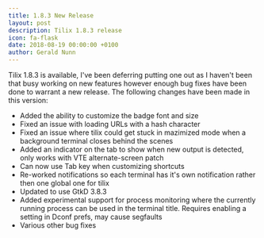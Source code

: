 ```yaml
---
title: 1.8.3 New Release
layout: post
description: Tilix 1.8.3 release
icon: fa-flask 
date: 2018-08-19 00:00:00 +0100
author: Gerald Nunn
---
```


Tilix 1.8.3 is available, I've been deferring putting one out as I haven't been that busy working on new features however enough bug fixes have been done to warrant a new release. The following changes have been made in this version:

* Added the ability to customize the badge font and size
* Fixed an issue with loading URLs with a hash character
* Fixed an issue where tilix could get stuck in mazimized mode when a background terminal closes behind the scenes
* Added an indicator on the tab to show when new output is detected, only works with VTE alternate-screen patch
* Can now use Tab key when customizing shortcuts
* Re-worked notifications so each terminal has it's own notification rather then one global one for tilix
* Updated to use GtkD 3.8.3
* Added experimental support for process monitoring where the currently running process can be used in the terminal title. Requires enabling a setting in Dconf prefs, may cause segfaults
* Various other bug fixes